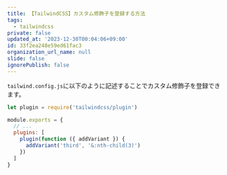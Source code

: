 ```yaml
---
title: 【TailwindCSS】カスタム修飾子を登録する方法
tags:
  - tailwindcss
private: false
updated_at: '2023-12-30T00:04:06+09:00'
id: 33f2ea248e59ed61fac3
organization_url_name: null
slide: false
ignorePublish: false
---
```

`tailwind.config.js`に以下のように記述することでカスタム修飾子を登録できます。

```tailwind.config.js
let plugin = require('tailwindcss/plugin')

module.exports = {
  // ...
  plugins: [
    plugin(function ({ addVariant }) {
      addVariant('third', '&:nth-child(3)')
    })
  ]
}
```
